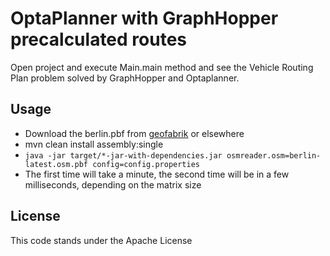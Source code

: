 # OptaPlanner with GraphHopper precalculated routes

Open project and execute Main.main method and see the Vehicle Routing Plan problem solved by
GraphHopper and Optaplanner.

## Usage

 * Download the berlin.pbf from [geofabrik](http://download.geofabrik.de/europe/germany/berlin-latest.osm.pbf) or elsewhere
 * mvn clean install assembly:single
 * `java -jar target/*-jar-with-dependencies.jar osmreader.osm=berlin-latest.osm.pbf config=config.properties`
 * The first time will take a minute, the second time will be in a few milliseconds, depending on the matrix size

## License

This code stands under the Apache License